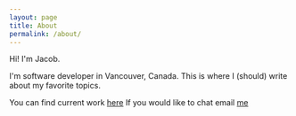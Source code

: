 ```yaml
---
layout: page
title: About
permalink: /about/
---
```


Hi! I'm Jacob.

I'm software developer in Vancouver, Canada.
This is where I (should) write about my favorite topics.

You can find current work [here](https://github.com/latrasis)
If you would like to chat email [me](mailto:info@latrasis.com)
